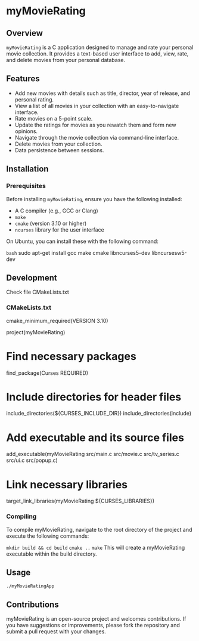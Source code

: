 # myMovieRating

## Overview
`myMovieRating` is a C application designed to manage and rate your personal movie collection. It provides a text-based user interface to add, view, rate, and delete movies from your personal database.

## Features
- Add new movies with details such as title, director, year of release, and personal rating.
- View a list of all movies in your collection with an easy-to-navigate interface.
- Rate movies on a 5-point scale.
- Update the ratings for movies as you rewatch them and form new opinions.
- Navigate through the movie collection via command-line interface.
- Delete movies from your collection.
- Data persistence between sessions.

## Installation

### Prerequisites
Before installing `myMovieRating`, ensure you have the following installed:
- A C compiler (e.g., GCC or Clang)
- `make`
- `cmake` (version 3.10 or higher)
- `ncurses` library for the user interface

On Ubuntu, you can install these with the following command:

`bash`
sudo apt-get install gcc make cmake libncurses5-dev libncursesw5-dev

## Development
Check file CMakeLists.txt

### CMakeLists.txt

cmake_minimum_required(VERSION 3.10)

project(myMovieRating)

# Find necessary packages
find_package(Curses REQUIRED)

# Include directories for header files
include_directories(${CURSES_INCLUDE_DIR})
include_directories(include)

# Add executable and its source files
add_executable(myMovieRating src/main.c src/movie.c src/tv_series.c src/ui.c src/popup.c)

# Link necessary libraries
target_link_libraries(myMovieRating ${CURSES_LIBRARIES})


### Compiling 
To compile myMovieRating, navigate to the root directory of the project and execute the following commands:

``mkdir build && cd build``
``cmake ..``
``make``
This will create a myMovieRating executable within the build directory.

## Usage
`./myMovieRatingApp`

## Contributions
myMovieRating is an open-source project and welcomes contributions. If you have suggestions or improvements, please fork the repository and submit a pull request with your changes.


